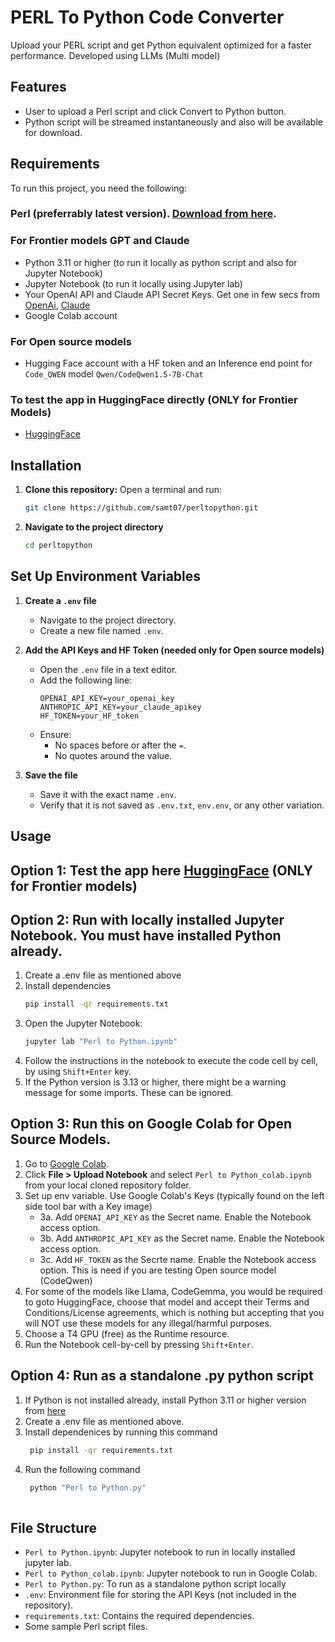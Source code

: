 # PERL To Python Code Converter
Upload your PERL script and get Python equivalent optimized for a faster performance. Developed using LLMs (Multi model)

## Features
- User to upload a Perl script and click Convert to Python button.
- Python script will be streamed instantaneously and also will be available for download.
  
## Requirements
To run this project, you need the following:
### Perl (preferrably latest version). [Download from here](https://strawberryperl.com/). 
### For Frontier models GPT and Claude
- Python 3.11 or higher (to run it locally as python script and also for Jupyter Notebook)
- Jupyter Notebook (to run it locally using Jupyter lab)
- Your OpenAI API and Claude API Secret Keys. Get one in few secs from [OpenAi](https://platform.openai.com/settings/organization/api-keys), [Claude](https://console.anthropic.com/settings/keys)
- Google Colab account
### For Open source models
- Hugging Face account with a HF token and an Inference end point for `Code_QWEN` model `Qwen/CodeQwen1.5-7B-Chat`
### To test the app in HuggingFace directly (ONLY for Frontier Models)
- [HuggingFace](https://huggingface.co/spaces/Samhugs07/Perl-To-Python)

## Installation

1. **Clone this repository:**
   Open a terminal and run:
   ```bash
   git clone https://github.com/samt07/perltopython.git

2. **Navigate to the project directory**
    ```bash
    cd perltopython

## Set Up Environment Variables  

1. **Create a `.env` file**  
   - Navigate to the project directory.  
   - Create a new file named `.env`.  

2. **Add the API Keys and HF Token (needed only for Open source models)**  
   - Open the `.env` file in a text editor.  
   - Add the following line:  
     ```env
     OPENAI_API_KEY=your_openai_key
     ANTHROPIC_API_KEY=your_claude_apikey
     HF_TOKEN=your_HF_token
     ```
   - Ensure:  
     - No spaces before or after the `=`.  
     - No quotes around the value.  

3. **Save the file**  
   - Save it with the exact name `.env`.  
   - Verify that it is not saved as `.env.txt`, `env.env`, or any other variation.  

## Usage

## Option 1: Test the app here [HuggingFace](https://huggingface.co/spaces/Samhugs07/Perl-To-Python) (ONLY for Frontier models)

## Option 2: Run with locally installed Jupyter Notebook. You must have installed Python already. 
   1. Create a .env file as mentioned above
   2. Install dependencies
      ```bash
      pip install -qr requirements.txt
   3. Open the Jupyter Notebook:
       ```bash
       jupyter lab "Perl to Python.ipynb"
   4. Follow the instructions in the notebook to execute the code cell by cell, by using `Shift+Enter` key.
   5. If the Python version is 3.13 or higher, there might be a warning message for some imports. These can be ignored.

## Option 3: Run this on Google Colab for Open Source Models.

   1. Go to [Google Colab](https://colab.research.google.com/).  
   2. Click **File > Upload Notebook** and select `Perl to Python_colab.ipynb` from your local cloned repository folder.
   3. Set up env variable. Use Google Colab's Keys (typically found on the left side tool bar with a Key image)
      - 3a. Add `OPENAI_API_KEY` as the Secret name. Enable the Notebook access option.
      - 3b. Add `ANTHROPIC_API_KEY` as the Secret name. Enable the Notebook access option.
      - 3c. Add `HF_TOKEN` as the Secrte name. Enable the Notebook access option. This is need if you are testing Open source model (CodeQwen)
   4. For some of the models like Llama, CodeGemma, you would be required to goto HuggingFace, choose that model and accept their Terms and Conditions/License agreements, which is nothing but accepting that you will NOT use these models for any illegal/harmful purposes.
   5. Choose a T4 GPU (free) as the Runtime resource.
   6. Run the Notebook cell-by-cell by pressing `Shift+Enter`.

## Option 4: Run as a standalone .py python script
   1. If Python is not installed already, install Python 3.11 or higher version from [here](https://www.python.org/downloads/)
   2. Create a .env file as mentioned above.
   3. Install dependenices by running this command
      ```bash
       pip install -qr requirements.txt
   4. Run the following command
      ```bash
       python "Perl to Python.py"
   
## File Structure
- `Perl to Python.ipynb`: Jupyter notebook to run in locally installed jupyter lab.
- `Perl to Python_colab.ipynb`: Jupyter notebook to run in Google Colab.
-  `Perl to Python.py`: To run as a standalone python script locally
- `.env`: Environment file for storing the API Keys (not included in the repository).
- `requirements.txt`: Contains the required dependencies.
- Some sample Perl script files.
